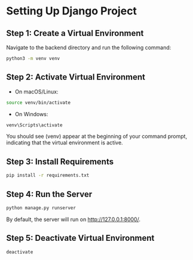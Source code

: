 # Setting Up Django Project

## Step 1: Create a Virtual Environment

Navigate to the backend directory and run the following command:

```bash
python3 -m venv venv
```

## Step 2: Activate Virtual Environment

- On macOS/Linux:

```bash
source venv/bin/activate
```

- On Windows:

```bash
venv\Scripts\activate
```

You should see (venv) appear at the beginning of your command prompt, indicating that the virtual environment is active.

## Step 3: Install Requirements

```bash
pip install -r requirements.txt
```

## Step 4: Run the Server

```bash
python manage.py runserver
```

By default, the server will run on <http://127.0.0.1:8000/>.

## Step 5: Deactivate Virtual Environment

```bash
deactivate
```